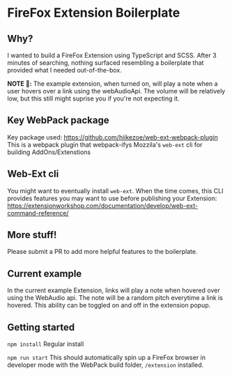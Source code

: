 # FireFox Extension Boilerplate

## Why?
I wanted to build a FireFox Extension using TypeScript and SCSS. After 3 minutes of searching, nothing surfaced resembling a boilerplate that provided what I needed out-of-the-box.

__NOTE 💫:__
The example extension, when turned on, will play a note when a user hovers over a link using the webAudioApi. The volume will be relatively low, but this still might suprise you if you're not expecting it.

## Key WebPack package
Key package used: https://github.com/hiikezoe/web-ext-webpack-plugin
This is a webpack plugin that webpack-ifys Mozzila's `web-ext` cli for building AddOns/Extenstions

## Web-Ext cli
You might want to eventually install `web-ext`. When the time comes, this CLI provides features you may want to use before publishing your Extension: https://extensionworkshop.com/documentation/develop/web-ext-command-reference/

## More stuff!
Please submit a PR to add more helpful features to the boilerplate.

## Current example
In the current example Extension, links will play a note when hovered over using the WebAudio api. The note will be a random pitch everytime a link is hovered. This ability can be toggled on and off in the extension popup.

## Getting started
`npm install` Regular install

`npm run start` This should automatically spin up a FireFox browser in developer mode with the WebPack build folder, `/extension` installed.


